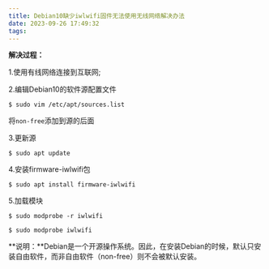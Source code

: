 ```yaml
---
title: Debian10缺少iwlwifi固件无法使用无线网络解决办法
date: 2023-09-26 17:49:32
tags:
---
```

**解决过程：**

1.使用有线网络连接到互联网;

2.编辑Debian10的软件源配置文件

`$ sudo vim /etc/apt/sources.list`

将`non-free`添加到源的后面

3.更新源

`$ sudo apt update`

4.安装firmware-iwlwifi包

`$ sudo apt install firmware-iwlwifi`

5.加载模块

`$ sudo modprobe -r iwlwifi`

`$ sudo modprobe iwlwifi`

**说明：**Debian是一个开源操作系统。因此，在安装Debian的时候，默认只安装自由软件，而非自由软件（non-free）则不会被默认安装。